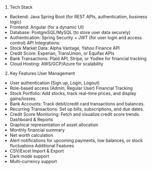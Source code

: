 1. Tech Stack
- Backend: Java Spring Boot (for REST APIs, authentication, business logic)
- Frontend: Angular (for a dynamic UI)
- Database: PostgreSQL/MySQL (to store user data securely)
- Authentication: Spring Security + JWT (for user login and access control)
API Integrations:
- Stock Market Data: Alpha Vantage, Yahoo Finance API
- Credit Score: Experian, TransUnion, or Equifax APIs
- Bank Transactions: Plaid API, Stripe, or Yodlee for financial tracking
- Cloud Hosting: AWS/GCP/Azure for scalability
2. Key Features
User Management
- User authentication (Sign up, Login, Logout)
- Role-based access (Admin, Regular User)
Financial Tracking
- Stock Portfolio: Add stocks, track real-time prices, and display gains/losses.
- Bank Accounts: Track debit/credit card transactions and balances.
- Recurring Transactions: Set up bills, subscriptions, and due dates.
- Credit Score Monitoring: Fetch and visualize credit score trends.
Dashboard & Reports
- Graphical representation of asset allocation
- Monthly financial summary
- Net worth calculation
- Alert notifications for upcoming payments, low balances, or stock fluctuations
Additional Features
- CSV/Excel Import & Export
- Dark mode support
- Multi-currency support
